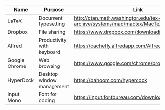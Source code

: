 | Name            | Purpose                      | Link                                                                        |
| --------------- | ---------------------------- | --------------------------------------------------------------------------- |
| LaTeX           | Document typesetting         | http://ctan.math.washington.edu/tex-archive/systems/mac/mactex/MacTeX.pkg   |
| Dropbox         | File sharing                 | https://www.dropbox.com/downloading                                         |
| Alfred          | Productivity with keyboard   | https://cachefly.alfredapp.com/Alfred_4.0.7_1131.dmg                        |
| Google Chrome   | Web browsing                 | https://www.google.com/chrome/browser                                       |
| HyperDock       | Desktop window management    | https://bahoom.com/hyperdock                                                |
| Input Mono      | Font for coding              | https://input.fontbureau.com/download/                                      |
